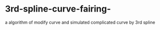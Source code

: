 # 3rd-spline-curve-fairing-
a algorithm of modify curve and simulated complicated curve by 3rd spline 
